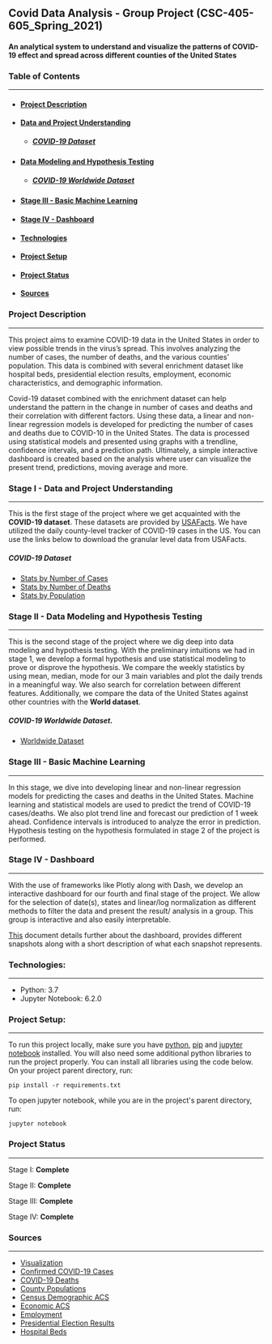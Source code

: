 ## Covid Data Analysis - Group Project (CSC-405-605_Spring_2021)


#### An analytical system to understand and visualize the patterns of COVID-19 effect and spread across different counties of the United States

### Table of Contents

***

+ #### [Project Description](#project_descriptions)
+ #### [Data and Project Understanding](#data_and_project_understanding)
  * ##### [COVID-19 Dataset](#covid_19_dataset)
+ #### [Data Modeling and Hypothesis Testing](#data_modeling_and_hypothesis_testing)
  * ##### [COVID-19 Worldwide Dataset](#covid_worldwide_dataset)
+ #### [Stage III - Basic Machine Learning](#basic_machine_learning)
+ #### [Stage IV - Dashboard](#dashboard)
+ #### [Technologies](#technologies)
+ #### [Project Setup](#project_setup)
+ #### [Project Status](#project_status)
+ #### [Sources](#source)



<a name="project_descriptions"></a>
### Project Description

***

This project aims to examine COVID-19 data in the United States in order to view possible trends in the virus’s spread. This involves analyzing the number of cases, the number of deaths, and the various counties’ population. This data is combined with several enrichment dataset like hospital beds, presidential election results, employment, economic characteristics, and demographic information.

Covid-19 dataset combined with the enrichment dataset can help understand the pattern in the change in number of cases and deaths and their correlation with different factors. Using these data, a linear and non-linear regression models is developed for predicting the number of cases and deaths due to COVID-10 in the United States. The data is processed using statistical models and presented using graphs with a trendline, confidence intervals, and a prediction path. Ultimately, a simple interactive dashboard is created based on the analysis where user can visualize the present trend, predictions, moving average and more.

<a name="data_and_project_understanding"></a>
### Stage I - Data and Project Understanding

***

This is the first stage of the project where we get acquainted with the **COVID-19 dataset**. These datasets are provided by [USAFacts](https://usafacts.org/). We have utilized the daily county-level tracker of COVID-19 cases in the US. You can use the links below to download the granular level data from USAFacts.

<a name="covid_19_dataset"></a>
##### COVID-19 Dataset

  + [Stats by Number of Cases](https://usafactsstatic.blob.core.windows.net/public/data/covid-19/covid_confirmed_usafacts.csv)
  + [Stats by Number of Deaths](https://usafactsstatic.blob.core.windows.net/public/data/covid-19/covid_deaths_usafacts.csv)
  + [Stats by Population](https://usafactsstatic.blob.core.windows.net/public/data/covid-19/covid_county_population_usafacts.csv)


<a name="data_modeling_and_hypothesis_testing"></a>
### Stage II - Data Modeling and Hypothesis Testing

***


This is the second stage of the project where we dig deep into data modeling and hypothesis testing. With the preliminary intuitions we had in stage 1, we develop a formal hypothesis and use statistical modeling to prove or disprove the hypothesis. We compare the weekly statistics by using mean, median, mode for our 3 main variables and plot the daily trends in a meaningful way. We also search for correlation between different features. Additionally, we compare the data of the United States against other countries with the **World dataset**.

<a name="covid_worldwide_dataset"></a>
##### COVID-19 Worldwide Dataset.

  + [Worldwide Dataset](https://ourworldindata.org/coronavirus-source-data)

<a name="basic_machine_learning"></a>
### Stage III - Basic Machine Learning

***


In this stage, we dive into developing linear and non-linear regression models for predicting the cases and deaths in the United States. Machine learning and statistical models are used to predict the trend of COVID-19 cases/deaths. We also plot trend line and forecast our prediction of 1 week ahead. Confidence intervals is introduced to analyze the error in prediction. Hypothesis testing on the hypothesis formulated in stage 2 of the project is performed.

<a name="dashboard"></a>
### Stage IV - Dashboard

***


With the use of frameworks like Plotly along with Dash, we develop an interactive dashboard for our fourth and final stage of the project. We allow for the selection of date(s), states and linear/log normalization as different methods to filter the data and present the result/ analysis in a group. This group is interactive and also easily interpretable.

[This](https://www.github.com/UNCG-CSE/SP-21_COVID-Team_4/blob/main/doc/Pratik_CSC405_605%20-%20Report_Stage_IV.pdf) document details further about the dashboard, provides different snapshots along with a short description of what each snapshot represents.


<a name="technologies"></a>
### Technologies:

***

+ Python: 3.7
+ Jupyter Notebook: 6.2.0

<a name="project_setup"></a>
### Project Setup:
***
To run this project locally, make sure you have [python](https://wiki.python.org/moin/BeginnersGuide/Download), [pip](https://pip.pypa.io/en/stable/installing/) and [jupyter notebook](https://jupyter.readthedocs.io/en/latest/install/notebook-classic.html) installed. You will also need some additional python libraries to run the project properly. You can install all libraries using the code below. On your project parent directory, run:

```
pip install -r requirements.txt
```

To open jupyter notebook, while you are in the project's parent directory, run:
```
jupyter notebook
```


<a name="project_status"></a>
### Project Status

***

Stage I: **Complete**

Stage II: **Complete**

Stage III: **Complete**

Stage IV: **Complete**



<a name="source"></a>
### Sources

***
+ [Visualization](https://usafacts.org/visualizations/coronavirus-covid-19-spread-map/)
+ [Confirmed COVID-19 Cases](https://usafactsstatic.blob.core.windows.net/public/data/covid-19/covid_confirmed_usafacts.csv)
+ [COVID-19 Deaths](https://usafactsstatic.blob.core.windows.net/public/data/covid-19/covid_deaths_usafacts.csv)
+ [County Populations](https://usafactsstatic.blob.core.windows.net/public/data/covid-19/covid_county_population_usafacts.csv)
+ [Census Demographic ACS](https://data.census.gov/cedsci/table?q=dp&tid=ACSDP1Y2018.DP05)
+ [Economic ACS](https://data.census.gov/cedsci/table?q=dp&tid=ACSDP1Y2018.DP05)
+ [Employment](https://www.bls.gov/cew/downloadable-data-files.htm)
+ [Presidential Election Results](https://www.kaggle.com/unanimad/us-election-2020)
+ [Hospital Beds](https://coronavirus-resources.esri.com/datasets/1044bb19da8d4dbfb6a96eb1b4ebf629_0/data?geometry=-40.957%2C-16.820%2C15.996%2C72.123)
